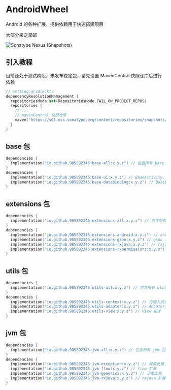 # AndroidWheel

Android 的各种扩展，提供依赖用于快速搭建项目

大部分来之掌邮

![Sonatype Nexus (Snapshots)](https://img.shields.io/nexus/s/io.github.985892345/extensions-android?server=https://s01.oss.sonatype.org&label=AndroidWheel)  

## 引入教程
目前还处于测试阶段，未发布稳定包，请先设置 MavenCentral 快照仓库后进行依赖
```kotlin
// setting.gradle.kts
dependencyResolutionManagement {
  repositoriesMode.set(RepositoriesMode.FAIL_ON_PROJECT_REPOS)
  repositories {
    // ...
    // mavenCentral 快照仓库
    maven("https://s01.oss.sonatype.org/content/repositories/snapshots/")
  }
}
```

## base 包

```kotlin
dependencies {
  implementation("io.github.985892345:base-all:x.y.z") // 包含所有 base 包
}
dependencies {
  implementation("io.github.985892345:base-ui:x.y.z") // BaseActivity、BaseFragment、BaseViewModel 基类
  implementation("io.github.985892345:base-databinding:x.y.z") // BaseBindActivity、BaseBindFragment
}
```

## extensions 包

```kotlin
dependencies {
  implementation("io.github.985892345:extensions-all:x.y.z") // 包含所有 extensions 包
}
dependencies {
  implementation("io.github.985892345:extensions-android:x.y.z") // android 相关扩展
  implementation("io.github.985892345:extensions-gson:x.y.z") // gson 相关扩展
  implementation("io.github.985892345:extensions-rxjava:x.y.z") // rxjava 相关扩展
  implementation("io.github.985892345:extensions-rxpermissions:x.y.z") // rxpermissions 相关扩展
}
```

## utils 包

```kotlin
dependencies {
  implementation("io.github.985892345:utils-all:x.y.z") // 包含所有 utils 包
}
dependencies {
  implementation("io.github.985892345:utils-context:x.y.z") // 无侵入式全局 context
  implementation("io.github.985892345:utils-adapter:x.y.z") // Adapter 相关
  implementation("io.github.985892345:utils-view:x.y.z") // View 相关
}
```

## jvm 包

```kotlin
dependencies {
  implementation("io.github.985892345:jvm-all:x.y.z") // 包含所有 jvm 包
}
dependencies {
  implementation("io.github.985892345:jvm-exception:x.y.z") // 异常处理
  implementation("io.github.985892345:jvm-flow:x.y.z") // flow 扩展
  implementation("io.github.985892345:jvm-generics:x.y.z") // 泛型工具
  implementation("io.github.985892345:jvm-rxjava:x.y.z") // rxjava 扩展
}
```


